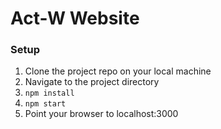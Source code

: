 # Act-W Website

### Setup
1. Clone the project repo on your local machine
2. Navigate to the project directory
3. ```npm install```
4. ```npm start```
5. Point your browser to localhost:3000
